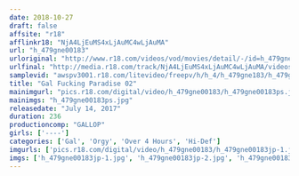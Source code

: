 ```yaml
---
date: 2018-10-27
draft: false
affsite: "r18"
afflinkr18: "NjA4LjEuMS4xLjAuMC4wLjAuMA"
url: "h_479gne00183"
urloriginal: "http://www.r18.com/videos/vod/movies/detail/-/id=h_479gne00183"
urlfinal: "http://media.r18.com/track/NjA4LjEuMS4xLjAuMC4wLjAuMA/videos/vod/movies/detail/-/id=h_479gne00183"
samplevid: "awspv3001.r18.com/litevideo/freepv/h/h_4/h_479gne183/h_479gne183_dmb_w.mp4"
title: "Gal Fucking Paradise 02"
mainimgurl: "pics.r18.com/digital/video/h_479gne00183/h_479gne00183ps.jpg"
mainimgs: "h_479gne00183ps.jpg"
releasedate: "July 14, 2017"
duration: 236
productioncomp: "GALLOP"
girls: ['----']
categories: ['Gal', 'Orgy', 'Over 4 Hours', 'Hi-Def']
imgurls: ['pics.r18.com/digital/video/h_479gne00183/h_479gne00183jp-1.jpg', 'pics.r18.com/digital/video/h_479gne00183/h_479gne00183jp-2.jpg', 'pics.r18.com/digital/video/h_479gne00183/h_479gne00183jp-3.jpg', 'pics.r18.com/digital/video/h_479gne00183/h_479gne00183jp-4.jpg', 'pics.r18.com/digital/video/h_479gne00183/h_479gne00183jp-5.jpg', 'pics.r18.com/digital/video/h_479gne00183/h_479gne00183jp-6.jpg', 'pics.r18.com/digital/video/h_479gne00183/h_479gne00183jp-7.jpg', 'pics.r18.com/digital/video/h_479gne00183/h_479gne00183jp-8.jpg', 'pics.r18.com/digital/video/h_479gne00183/h_479gne00183jp-9.jpg', 'pics.r18.com/digital/video/h_479gne00183/h_479gne00183jp-10.jpg', 'pics.r18.com/digital/video/h_479gne00183/h_479gne00183jp-11.jpg', 'pics.r18.com/digital/video/h_479gne00183/h_479gne00183jp-12.jpg', 'pics.r18.com/digital/video/h_479gne00183/h_479gne00183jp-13.jpg', 'pics.r18.com/digital/video/h_479gne00183/h_479gne00183jp-14.jpg', 'pics.r18.com/digital/video/h_479gne00183/h_479gne00183jp-15.jpg', 'pics.r18.com/digital/video/h_479gne00183/h_479gne00183jp-16.jpg', 'pics.r18.com/digital/video/h_479gne00183/h_479gne00183jp-17.jpg', 'pics.r18.com/digital/video/h_479gne00183/h_479gne00183jp-18.jpg', 'pics.r18.com/digital/video/h_479gne00183/h_479gne00183jp-19.jpg', 'pics.r18.com/digital/video/h_479gne00183/h_479gne00183jp-20.jpg']
imgs: ['h_479gne00183jp-1.jpg', 'h_479gne00183jp-2.jpg', 'h_479gne00183jp-3.jpg', 'h_479gne00183jp-4.jpg', 'h_479gne00183jp-5.jpg', 'h_479gne00183jp-6.jpg', 'h_479gne00183jp-7.jpg', 'h_479gne00183jp-8.jpg', 'h_479gne00183jp-9.jpg', 'h_479gne00183jp-10.jpg', 'h_479gne00183jp-11.jpg', 'h_479gne00183jp-12.jpg', 'h_479gne00183jp-13.jpg', 'h_479gne00183jp-14.jpg', 'h_479gne00183jp-15.jpg', 'h_479gne00183jp-16.jpg', 'h_479gne00183jp-17.jpg', 'h_479gne00183jp-18.jpg', 'h_479gne00183jp-19.jpg', 'h_479gne00183jp-20.jpg']
---
```

